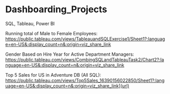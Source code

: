 # Dashboarding_Projects
SQL, Tableau, Power BI 

Running total of Male to Female Employees: https://public.tableau.com/views/TableauandSQLExercise1/Sheet1?:language=en-US&:display_count=n&:origin=viz_share_link

Gender Based on Hire Year for Active Department Managers: https://public.tableau.com/views/CombingSQLandTableauTask2/Chart2?:language=en-US&:display_count=n&:origin=viz_share_link

Top 5 Sales for US in Adventure DB (All SQL): https://public.tableau.com/views/Top5Sales_16390156022850/Sheet1?:language=en-US&:display_count=n&:origin=viz_share_link](url)
